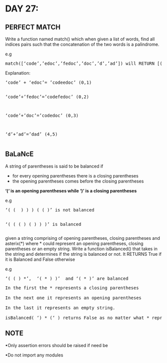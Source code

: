 	
<h1>DAY 27:</h1>

 

<h2>PERFECT MATCH</h2>

<p>Write a function named match() which when given a list of words, find all indices pairs such that the concatenation of the two words is a palindrome.</p>

<p>e.g</p>
<pre>
match([‘code’,’edoc’,’fedoc’,’doc’,’d’,’ad’]) will RETURN [(0,1),(0,2),(0,3),(1,0),(4,5)]
</pre>
Explanation:
<pre>
‘code’ + ‘edoc’= ’codeedoc’ (0,1)

‘code’+’fedoc’=’codefedoc’ (0,2)

‘code’+’doc’=’codedoc’ (0,3)

‘d’+’ad’=’dad’ (4,5)
</pre>
 

 

<h2>BaLaNcE</h2>

<p>A string of parentheses is said to be balanced if</p>
<ul>
  <li>for every opening parentheses there is a closing parentheses</li>
  <li>the opening parentheses comes before the closing parentheses</li>
</ul>

<p><strong>‘(‘  is an opening parentheses while ‘)’ is a closing parentheses</strong></p>

<p>e.g</p>
<pre>
‘( (  ) ) ) ( ( )’ is not balanced

‘( ( ( ) ( ) ) )’ is balanced
</pre>
 

<p>given a string comprising of opening parentheses, closing parentheses and asterix(*) where * could represent an opening parentheses, closing parentheses or an empty string. Write a function isBalanced() that takes in the string and determines if the string is balanced or not. It RETURNS True if it is Balanced and False otherwise</p>

 

<p>e.g</p>
<pre>
‘( ( ) *’,  ‘( * ) )’  and ‘( * )’ are balanced
</pre>

<pre>In the first the * represents a closing parentheses

In the next one it represents an opening parentheses

In the last it represents an empty string.

isBalanced( ‘) * (‘ ) returns False as no matter what * represents the string in not balanced.
</pre>
 

<h2>NOTE</h2>

<p>•Only assertion errors should be raised if need be</p>

<p>•Do not import any modules</p>
